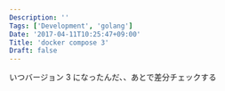 ```yaml
---
Description: ''
Tags: ['Development', 'golang']
Date: '2017-04-11T10:25:47+09:00'
Title: 'docker compose 3'
Draft: false
---
```


いつバージョン 3 になったんだ、、あとで差分チェックする
